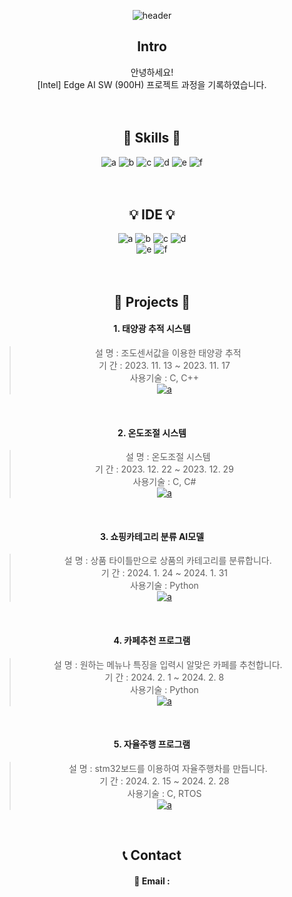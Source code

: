 <!--
<div align="right">
<a href="https://hits.seeyoufarm.com"><img src="https://hits.seeyoufarm.com/api/count/incr/badge.svg?url=https%3A%2F%2Fgithub.com%2FBrotherHwan&count_bg=%2379C83D&title_bg=%23555555&icon=&icon_color=%23E7E7E7&title=hits&edge_flat=false"/></a>                      
</div>
-->

<div align="center">
 
![header](https://capsule-render.vercel.app/api?type=waving&height=300&color=gradient&text=PORTFOLIO&section=header&reversal=false&desc=BrotherHwan&textBg=false&descAlign=63&animation=fadeIn)



## Intro
안녕하세요!  
[Intel] Edge AI SW (900H) 프로젝트 과정을 기록하였습니다.  


　
## 🐬 Skills 🐬
![a](https://img.shields.io/badge/C-00599C?style=for-the-badge&logo=cpp&logoColor=white) ![b](https://img.shields.io/badge/C++-14354C?style=for-the-badge&logo=cpp&logoColor=white) ![c](https://img.shields.io/badge/Python-14354C?style=for-the-badge&logo=python&logoColor=white) ![d](https://img.shields.io/badge/STM32-03234B?style=for-the-badge&logo=stmicroelectronics&logoColor=white) ![e](https://img.shields.io/badge/Selenium-43B02A?style=for-the-badge&logo=selenium&logoColor=white) ![f](https://img.shields.io/badge/Tensorflow-FF6F00?style=for-the-badge&logo=tensorflow&logoColor=white)


　
## 💡 IDE 💡
![a](https://img.shields.io/badge/Colab-F9AB00?style=for-the-badge&logo=googlecolab&color=525252) 
![b](https://img.shields.io/badge/PyCharm-000000.svg?&style=for-the-badge&logo=PyCharm&logoColor=white) 
![c](https://img.shields.io/badge/Visual_Studio-5C2D91?style=for-the-badge&logo=visual%20studio&logoColor=white) 
![d](https://img.shields.io/badge/Visual_Studio_Code-0078D4?style=for-the-badge&logo=visual%20studio%20code&logoColor=white) </br>
![e](https://img.shields.io/badge/Arduino_IDE-00979D?style=for-the-badge&logo=arduino&logoColor=white)
![f](https://img.shields.io/badge/STM32CubeIDE-03234B?style=for-the-badge&logo=stmicroelectronics&logoColor=white)


　  
## 🐑 Projects 🐑
 #### 1. 태양광 추적 시스템
> &nbsp;&nbsp;&nbsp;설 명 : 조도센서값을 이용한 태양광 추적   
기 간 : 2023. 11. 13 ~ 2023. 11. 17  
사용기술 : C, C++  
<a href="https://github.com/BrotherHwan/Solar_tracking_system.git">![a](https://img.shields.io/badge/GitHub-100000?style=for-the-badge&logo=github&logoColor=white)</a>
<br/>

#### 2. 온도조절 시스템
> &nbsp;&nbsp;&nbsp;설 명 : 온도조절 시스템  
기 간 : 2023. 12. 22 ~ 2023. 12. 29  
사용기술 : C, C#  
<a href="https://github.com/BrotherHwan/Temperature_control_system.git">![a](https://img.shields.io/badge/GitHub-100000?style=for-the-badge&logo=github&logoColor=white)</a>
<br/>

 #### 3. 쇼핑카테고리 분류 AI모델
> &nbsp;&nbsp;&nbsp;설 명 : 상품 타이틀만으로 상품의 카테고리를 분류합니다.  
기 간 : 2024. 1. 24 ~ 2024. 1. 31  
사용기술 : Python  
<a href="https://github.com/BrotherHwan/shopping_category_classification.git">![a](https://img.shields.io/badge/GitHub-100000?style=for-the-badge&logo=github&logoColor=white)</a>
<br/>

 #### 4. 카페추천 프로그램
> &nbsp;&nbsp;&nbsp;설 명 : 원하는 메뉴나 특징을 입력시 알맞은 카페를 추천합니다. <br/>
기 간 : 2024. 2. 1 ~ 2024. 2. 8  
사용기술 : Python  
<a href="https://github.com/BrotherHwan/Cafe_in">![a](https://img.shields.io/badge/GitHub-100000?style=for-the-badge&logo=github&logoColor=white)</a>
<br/>

  #### 5. 자율주행 프로그램
> &nbsp;&nbsp;&nbsp;설 명 : stm32보드를 이용하여 자율주행차를 만듭니다. <br/>
기 간 : 2024. 2. 15 ~ 2024. 2. 28  
사용기술 : C, RTOS  
<a href="https://github.com/BrotherHwan/Auto_drive_car.git">![a](https://img.shields.io/badge/GitHub-100000?style=for-the-badge&logo=github&logoColor=white)</a>
<br/>

## 📞 Contact  
#### 📧 Email :

</div>
